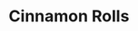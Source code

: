 ---
layout: recette
categories: [recettes]
hidden: true
lang: fr
sitemap: false
pour: pour 6 rolls
title: Cinnamon Rolls
type: boulangerie
withYeast: true
ingredients: 
  - nom: lait 
    qte: 175
    unite: gr
  - nom: levure sèche
    qte: 3
    unite: gr
  - nom: farine T55
    qte: 300
    unite: gr
  - nom: sucre blanc
    qte: 50
    unite: gr
  - nom: beurre
    qte: 40
    unite: gr
  - nom: sel
    qte: 1
    unite: gr
  - nom: vergeoise
    qte: 50
    unite: gr
  - nom: beurre pommade
    qte: 55
    unite: gr
  - nom: cannelle en poudre
    qte: 2
    unite: cuillères à café
preconditions:
  - Couper 40 grammes de beurre en dés
  - Dans un bol, mettre 55 grammes de beurre pommade
etapes:
  - label: Pétrissage et Pointage
    details:
      - Dans le récipient de la machine à pain, verser le mélange lait-levure
      - Ajouter la farine
      - Ajouter le sucre
      - Ajouter le sel
      - Ajouter les 40 grammes de beurre en dés
      - Lancer le programme "pétrissage seulement"
  - label: Garniture
    details: 
      - Mélanger la vergeoise avec les 55 grammes de beurre pommade
      - Ajouter la canelle et mélanger
      - Réserver
  - label: Façonnage
    details: 
      - Déposer la pâte sur le plan de travail
      - Abaisser grossièrement la pâte avec les doigts de façon à obtenir un rectangle
      - Utiliser un rouleau à pâtisserie pour obtenir un rectangle d'un centimètre d'épaisseur environ
      - Bien faire les coins
      - Étaler la garniture sur la pâte
      - Rouler la pâte sans trop la serrer
      - Couper en 6 rolls de taille égale
      - Beurrer un moule rectangle
      - Placer les rolls dans le plat en les espaçant bien
      - Laisser reposer 1 heure à 25°C
notes:
  - Au roulage il ne faut pas trop serrer la pâte car elle a besoin d'espace pour pousser une nouvelle fois.
cuissonMinutes: 30
cuisson: 
  - Battre un oeuf et passer un coup de pinceau sur les rolls
  - Préchauffer le four à 180°C
  - Placer un verre d'eau dans le four
  - Cuire pendant 25 minutes 
  - Laisser refroidir 10 minutes avant de déguster
---